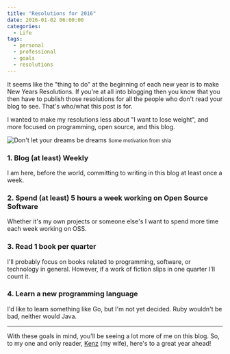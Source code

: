 ```yaml
---
title: "Resolutions for 2016"
date: 2016-01-02 06:00:00
categories:
  - Life
tags:
  - personal
  - professional
  - goals
  - resolutions
---
```


It seems like the "thing to do" at the beginning of each new year is to make
New Years Resolutions. If you're at all into blogging then you know that you
then have to publish those resolutions for all the people who don't read your
blog to see. That's who/what this post is for.

I wanted to make my resolutions less about "I want to lose weight", and more
focused on programming, open source, and this blog.

![Don't let your dreams be dreams](/assets/uploads/2016/01/shia.jpg)
<small>Some motivation from shia</small>

### 1. Blog (at least) Weekly

I am here, before the world, committing to writing in this blog at least once a
week.

### 2. Spend (at least) 5 hours a week working on Open Source Software

Whether it's my own projects or someone else's I want to spend more time each
week working on OSS.

### 3. Read 1 book per quarter

I'll probably focus on books related to programming, software, or technology in
general. However, if a work of fiction slips in one quarter I'll count it.

### 4. Learn a new programming language

I'd like to learn something like Go, but I'm not yet decided. Ruby wouldn't be
bad, neither would Java.

---

With these goals in mind, you'll be seeing a lot more of me on this blog. So, to
my one and only reader, [Kenz](http://interiorsbykenz.com) (my wife), here's to
a great year ahead!

